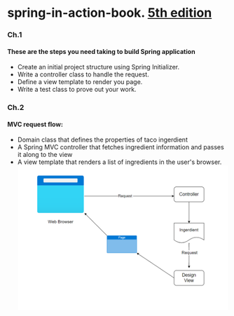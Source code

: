 # spring-in-action-book. [5th edition](https://www.manning.com/books/spring-in-action-fifth-edition)
### Ch.1
#### These are the steps you need taking to build Spring application
- Create an initial project structure using Spring Initializer.
- Write a controller class to handle the request.
- Define a view template to render you page.
- Write a test class to prove out your work.
### Ch.2
#### MVC request flow:
- Domain class that defines the properties of taco ingerdient
- A Spring MVC controller that fetches ingredient information and passes it along to the view
- A view template that renders a list of ingredients in the user's browser.
![mvc diagram](https://github.com/abdallahalseddek/Reading-List/blob/main/spring%20in%20action/src/main/resources/static/images/mvc%20flow.png?raw=true)
